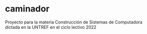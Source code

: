 # caminador
Proyecto para la materia Construcción de Sistemas de Computadora dictada en la UNTREF en el ciclo lectivo 2022
